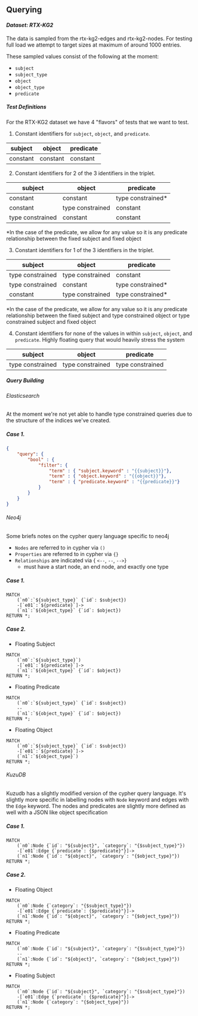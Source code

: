 ## Querying


#### *Dataset: RTX-KG2*

The data is sampled from the rtx-kg2-edges and rtx-kg2-nodes. For testing full load we attempt to target sizes at maximum of
around 1000 entries.

These sampled values consist of the following at the moment:

* `subject`
* `subject_type` 
* `object`
* `object_type` 
* `predicate` 


##### *Test Definitions*

For the RTX-KG2 dataset we have 4 "flavors" of tests that we want to test.

1. Constant identifiers for `subject`, `object`, and `predicate`.

| subject          | object           | predicate  |
| ---------------- | ---------------- | ---------- |
| constant         | constant         | constant   |


2. Constant identifiers for 2 of the 3 identifiers in the triplet.

| subject          | object           | predicate        |
| ---------------- | ---------------- | ---------------- |
| constant         | constant         | type constrained*|
| constant         | type constrained | constant         |
| type constrained | constant         | constant         |

*In the case of the predicate, we allow for any value so it is
any predicate relationship between the fixed subject and fixed object


3. Constant identifiers for 1 of the 3 identifiers in the triplet.

| subject          | object           | predicate        |
| ---------------- | ---------------- | ---------------- |
| type constrained | type constrained | constant         |
| type constrained | constant         | type constrained*|
| constant         | type constrained | type constrained*|

*In the case of the predicate, we allow for any value so it is
any predicate relationship between the fixed subject and type constrained object
or type constrained subject and fixed object

4. Constant identifiers for none of the values in within
`subject`, `object`, and `predicate`. Highly floating query that would heavily
stress the system

| subject          | object           | predicate        |
| ---------------- | ---------------- | ---------------- |
| type constrained | type constrained | type constrained |


##### Query Building

###### Elasticsearch

At the moment we're not yet able to handle type constrained queries
due to the structure of the indices we've created.


##### Case 1.

```JSON
{
    "query": {
        "bool" : {
            "filter": {
                "term" : { "subject.keyword" : "{{subject}}"},
                "term" : { "object.keyword" : "{{object}}"},
                "term" : { "predicate.keyword" : "{{predicate}}"}
            }
        }
    }
}
```

###### Neo4j


Some briefs notes on the cypher query language specific to neo4j
* `Nodes` are referred to in cypher via `()`
* `Properties` are referred to in cypher via `{}`
* `Relationships` are indicated via { `<--`, `--`, `-->`}
    * must have a start node, an end node, and exactly one type


##### Case 1.

```Cypher
MATCH 
    (`n0`:`${subject_type}` {`id`: $subject})
    -[`e01`:`${predicate}`]->
    (`n1`:`${object_type}` {`id`: $object})
RETURN *;
```


##### Case 2.


* Floating Subject

```Cypher
MATCH 
    (`n0`:`${subject_type}`)
    -[`e01`:`${predicate}`]->
    (`n1`:`${object_type}` {`id`: $object})
RETURN *;
```

* Floating Predicate

```Cypher
MATCH 
    (`n0`:`${subject_type}` {`id`: $subject})
    --
    (`n1`:`${object_type}` {`id`: $object})
RETURN *;
```

* Floating Object

```Cypher
MATCH 
    (`n0`:`${subject_type}` {`id`: $subject})
    -[`e01`:`${predicate}`]->
    (`n1`:`${object_type}`)
RETURN *;
```



###### KuzuDB

Kuzudb has a slightly modified version of the cypher query language. It's slightly more
specific in labelling nodes with `Node` keyword and edges with the `Edge` keyword. The nodes
and predicates are slightly more defined as well with a JSON like object specification


##### Case 1.

```Cypher
MATCH 
    (`n0`:Node {`id`: "${subject}", `category`: "{$subject_type}"})
    -[`e01`:Edge {`predicate`: {$predicate}"}]->
    (`n1`:Node {`id`: "${object}", `category`: "{$object_type}"})
RETURN *;
```


##### Case 2.


* Floating Object

```Cypher
MATCH 
    (`n0`:Node {`category`: "{$subject_type}"})
    -[`e01`:Edge {`predicate`: {$predicate}"}]->
    (`n1`:Node {`id`: "${object}", `category`: "{$object_type}"})
RETURN *;
```

* Floating Predicate
```Cypher
MATCH 
    (`n0`:Node {`id`: "${subject}", `category`: "{$subject_type}"})
    --
    (`n1`:Node {`id`: "${object}", `category`: "{$object_type}"})
RETURN *;
```

* Floating Subject

```Cypher
MATCH 
    (`n0`:Node {`id`: "${subject}", `category`: "{$subject_type}"})
    -[`e01`:Edge {`predicate`: {$predicate}"}]->
    (`n1`:Node {`category`: "{$object_type}"})
RETURN *;
```
